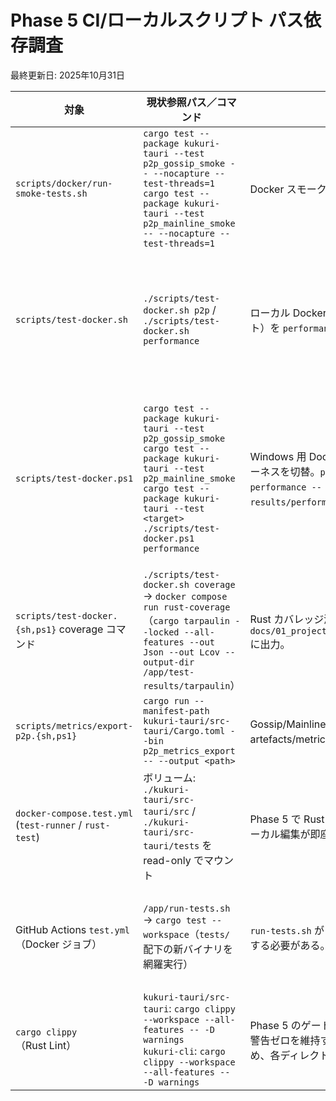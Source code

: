 # Phase 5 CI/ローカルスクリプト パス依存調査
最終更新日: 2025年10月31日

| 対象 | 現状参照パス／コマンド | 影響範囲 | 修正案 |
| --- | --- | --- | --- |
| `scripts/docker/run-smoke-tests.sh` | `cargo test --package kukuri-tauri --test p2p_gossip_smoke -- --nocapture --test-threads=1`<br>`cargo test --package kukuri-tauri --test p2p_mainline_smoke -- --nocapture --test-threads=1` | Docker スモークテストで新テストバイナリを並列実行。 | 2025年10月22日: フォールバックロジックを撤廃し、新バイナリを常に実行する構成へ更新済み。 |
| `scripts/test-docker.sh` | `./scripts/test-docker.sh p2p` / `./scripts/test-docker.sh performance` | ローカル Docker P2P テストに加え、性能ハーネス（ignored テスト）を `performance` サブコマンドで実行。 | 2025年10月22日: フォールバック削除・エイリアス追加を完了し、旧スモークバイナリへの依存を解消。<br>2025年10月31日: `performance` サブコマンドを追加し、計測結果を `test-results/performance/*.json` に保存。 |
| `scripts/test-docker.ps1` | `cargo test --package kukuri-tauri --test p2p_gossip_smoke`<br>`cargo test --package kukuri-tauri --test p2p_mainline_smoke`<br>`cargo test --package kukuri-tauri --test <target>`<br>`./scripts/test-docker.ps1 performance` | Windows 用 Docker テストでスモーク + 個別ターゲット + 性能ハーネスを切替。`performance` 実行時は `cargo test --test performance -- --ignored --nocapture` を呼び、成果物を `test-results/performance` に出力。 | 2025年10月22日: 新バイナリ固定化とログ整備を完了。<br>2025年10月30日: `-Test` オプションを追加し、`event_manager_integration` など個別テストを `./scripts/test-docker.ps1 rust -Test <target>` で実行可能にした。<br>2025年10月31日: `performance` コマンドを追加し、成果物出力先を PowerShell からも制御可能にした。 |
| `scripts/test-docker.{sh,ps1}` coverage コマンド | `./scripts/test-docker.sh coverage` → `docker compose run rust-coverage`（`cargo tarpaulin --locked --all-features --out Json --out Lcov --output-dir /app/test-results/tarpaulin`） | Rust カバレッジ測定を Docker 上で再現し、成果物を `docs/01_project/activeContext/artefacts/metrics/*.json/.lcov` に出力。 | 2025年10月26日: `rust-coverage` サービスを Compose に追加し、tarpaulin の JSON/LCOV を `test-results/tarpaulin` 経由で保存。Shell/PowerShell の両方から同一フローで呼び出せるようにした。 |
| `scripts/metrics/export-p2p.{sh,ps1}` | `cargo run --manifest-path kukuri-tauri/src-tauri/Cargo.toml --bin p2p_metrics_export -- --output <path>` | Gossip/Mainline メトリクスを JSON として保存し、CI から artefacts/metrics に収集する。 | 2025年10月27日: Phase 5 Workstream A/B のメトリクス要件に合わせて追加。`--pretty` を指定すると human readable。 |
| `docker-compose.test.yml` (`test-runner` / `rust-test`) | ボリューム: `./kukuri-tauri/src-tauri/src` / `./kukuri-tauri/src-tauri/tests` を read-only でマウント | Phase 5 で Rust テスト資産を `src-tauri/tests` へ集約しても、ローカル編集が即座に反映される。 | 2025年10月31日: `test-runner` と `rust-test` に加え `rust-coverage` へも `./kukuri-tauri/src-tauri/tests` のマウントを追加し、`docker_test_environment.md` / `windows_test_docker_runbook.md` に反映済み。 |
| GitHub Actions `test.yml`（Docker ジョブ） | `/app/run-tests.sh` → `cargo test --workspace`（`tests/` 配下の新バイナリを網羅実行） | `run-tests.sh` が Phase 5 更新後の `cargo test` を利用できるようにする必要がある。 | `run-tests.sh` 内で個別モジュールパスを指定しないため直接の修正は不要だが、P2P スモークを追加する際は `--test p2p_gossip_smoke` / `--test p2p_mainline_smoke` を明示する。 |
| `cargo clippy`（Rust Lint） | `kukuri-tauri/src-tauri`: `cargo clippy --workspace --all-features -- -D warnings`<br>`kukuri-cli`: `cargo clippy --workspace --all-features -- -D warnings` | Phase 5 のゲート条件として、Tauri アプリと CLI の双方で Clippy 警告ゼロを維持する。CI では共通ルートに `Cargo.toml` が無いため、各ディレクトリで明示的に呼び出す必要がある。 | 2025年10月31日: 両ディレクトリでコマンドを実行し、警告ゼロで完走することを確認。`lint` 系ジョブでは 2 回の `cargo clippy` を順番に呼ぶ手順を記載した。 |
